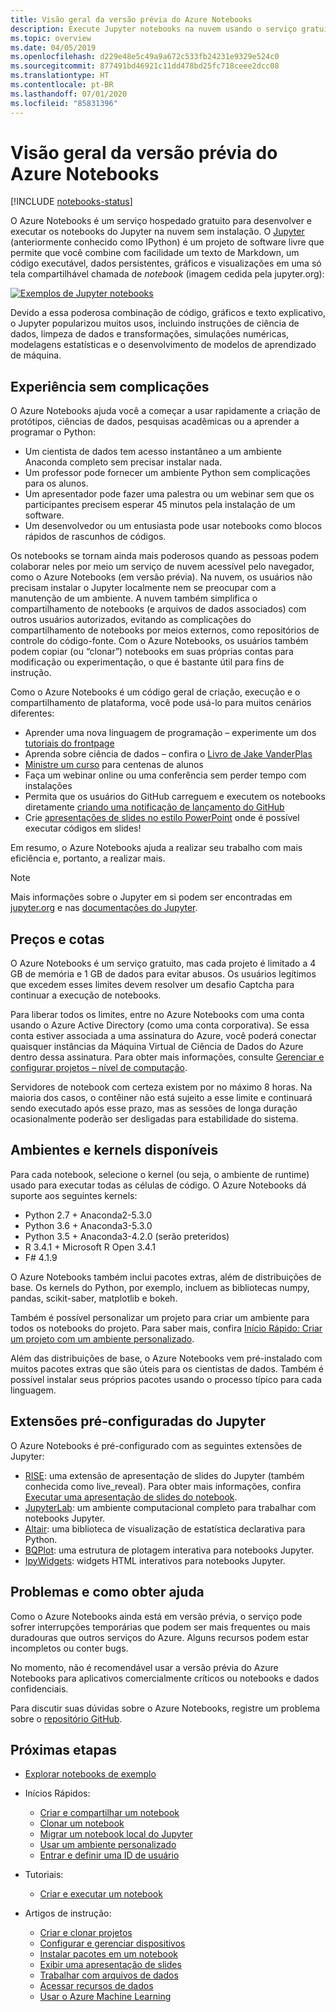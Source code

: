 ```yaml
---
title: Visão geral da versão prévia do Azure Notebooks
description: Execute Jupyter notebooks na nuvem usando o serviço gratuito de versão prévia do Azure Notebooks, em que não é necessária nenhuma instalação ou configuração.
ms.topic: overview
ms.date: 04/05/2019
ms.openlocfilehash: d229e48e5c49a9a672c533fb24231e9329e524c0
ms.sourcegitcommit: 877491bd46921c11dd478bd25fc718ceee2dcc08
ms.translationtype: HT
ms.contentlocale: pt-BR
ms.lasthandoff: 07/01/2020
ms.locfileid: "85831396"
---
```

# <a name="overview-of-azure-notebooks-preview"></a>Visão geral da versão prévia do Azure Notebooks

[!INCLUDE [notebooks-status](../../includes/notebooks-status.md)]

O Azure Notebooks é um serviço hospedado gratuito para desenvolver e executar os notebooks do Jupyter na nuvem sem instalação. O [Jupyter](https://jupyter.org/) (anteriormente conhecido como IPython) é um projeto de software livre que permite que você combine com facilidade um texto de Markdown, um código executável, dados persistentes, gráficos e visualizações em uma só tela compartilhável chamada de *notebook* (imagem cedida pela jupyter.org):

[![Exemplos de Jupyter notebooks](https://jupyter.org/assets/jupyterpreview.png)](https://jupyter.org/assets/jupyterpreview.png#lightbox)

Devido a essa poderosa combinação de código, gráficos e texto explicativo, o Jupyter popularizou muitos usos, incluindo instruções de ciência de dados, limpeza de dados e transformações, simulações numéricas, modelagens estatísticas e o desenvolvimento de modelos de aprendizado de máquina.

## <a name="hassle-free-experience"></a>Experiência sem complicações

O Azure Notebooks ajuda você a começar a usar rapidamente a criação de protótipos, ciências de dados, pesquisas acadêmicas ou a aprender a programar o Python:

- Um cientista de dados tem acesso instantâneo a um ambiente Anaconda completo sem precisar instalar nada.
- Um professor pode fornecer um ambiente Python sem complicações para os alunos.
- Um apresentador pode fazer uma palestra ou um webinar sem que os participantes precisem esperar 45 minutos pela instalação de um software.
- Um desenvolvedor ou um entusiasta pode usar notebooks como blocos rápidos de rascunhos de códigos.

Os notebooks se tornam ainda mais poderosos quando as pessoas podem colaborar neles por meio um serviço de nuvem acessível pelo navegador, como o Azure Notebooks (em versão prévia). Na nuvem, os usuários não precisam instalar o Jupyter localmente nem se preocupar com a manutenção de um ambiente. A nuvem também simplifica o compartilhamento de notebooks (e arquivos de dados associados) com outros usuários autorizados, evitando as complicações do compartilhamento de notebooks por meios externos, como repositórios de controle do código-fonte. Com o Azure Notebooks, os usuários também podem copiar (ou “clonar”) notebooks em suas próprias contas para modificação ou experimentação, o que é bastante útil para fins de instrução.

Como o Azure Notebooks é um código geral de criação, execução e o compartilhamento de plataforma, você pode usá-lo para muitos cenários diferentes:

- Aprender uma nova linguagem de programação – experimente um dos [tutoriais do frontpage](https://notebooks.azure.com/Microsoft/projects/samples/html/Introduction%20to%20Python.ipynb)
- Aprenda sobre ciência de dados – confira o [Livro de Jake VanderPlas](https://notebooks.azure.com/jakevdp/projects/PythonDataScienceHandbook)
- [Ministre um curso](https://notebooks.azure.com/garth-wells/projects/CUED-IA-Computing-Michaelmas) para centenas de alunos
- Faça um webinar online ou uma conferência sem perder tempo com instalações 
- Permita que os usuários do GitHub carreguem e executem os notebooks diretamente [criando uma notificação de lançamento do GitHub](https://notebooks.azure.com/help/projects/sharing/create-a-github-badge)
- Crie [apresentações de slides no estilo PowerPoint](https://notebooks.azure.com/help/jupyter-notebooks/slides) onde é possível executar códigos em slides!

Em resumo, o Azure Notebooks ajuda a realizar seu trabalho com mais eficiência e, portanto, a realizar mais.

> [!Note]
> Mais informações sobre o Jupyter em si podem ser encontradas em [jupyter.org](https://jupyter.org/) e nas [documentações do Jupyter](https://jupyter-notebook.readthedocs.io/en/latest/).

## <a name="pricing-and-quotas"></a>Preços e cotas

O Azure Notebooks é um serviço gratuito, mas cada projeto é limitado a 4 GB de memória e 1 GB de dados para evitar abusos. Os usuários legítimos que excedem esses limites devem resolver um desafio Captcha para continuar a execução de notebooks.

Para liberar todos os limites, entre no Azure Notebooks com uma conta usando o Azure Active Directory (como uma conta corporativa). Se essa conta estiver associada a uma assinatura do Azure, você poderá conectar quaisquer instâncias da Máquina Virtual de Ciência de Dados do Azure dentro dessa assinatura. Para obter mais informações, consulte [Gerenciar e configurar projetos – nível de computação](configure-manage-azure-notebooks-projects.md#compute-tier).

Servidores de notebook com certeza existem por no máximo 8 horas. Na maioria dos casos, o contêiner não está sujeito a esse limite e continuará sendo executado após esse prazo, mas as sessões de longa duração ocasionalmente poderão ser desligadas para estabilidade do sistema.

## <a name="available-kernels-and-environments"></a>Ambientes e kernels disponíveis

Para cada notebook, selecione o kernel (ou seja, o ambiente de runtime) usado para executar todas as células de código. O Azure Notebooks dá suporte aos seguintes kernels:

- Python 2.7 + Anaconda2-5.3.0
- Python 3.6 + Anaconda3-5.3.0
- Python 3.5 + Anaconda3-4.2.0 (serão preteridos)
- R 3.4.1 + Microsoft R Open 3.4.1
- F# 4.1.9

O Azure Notebooks também inclui pacotes extras, além de distribuições de base. Os kernels do Python, por exemplo, incluem as bibliotecas numpy, pandas, scikit-saber, matplotlib e bokeh.

Também é possível personalizar um projeto para criar um ambiente para todos os notebooks do projeto. Para saber mais, confira [Início Rápido: Criar um projeto com um ambiente personalizado](quickstart-create-jupyter-notebook-project-environment.md).

Além das distribuições de base, o Azure Notebooks vem pré-instalado com muitos pacotes extras que são úteis para os cientistas de dados. Também é possível instalar seus próprios pacotes usando o processo típico para cada linguagem.

## <a name="pre-configured-jupyter-extensions"></a>Extensões pré-configuradas do Jupyter

O Azure Notebooks é pré-configurado com as seguintes extensões de Jupyter:

- [RISE](https://github.com/damianavila/RISE): uma extensão de apresentação de slides do Jupyter (também conhecida como live_reveal). Para obter mais informações, confira [Executar uma apresentação de slides do notebook](present-jupyter-notebooks-slideshow.md).
- [JupyterLab](https://github.com/jupyterlab/jupyterlab): um ambiente computacional completo para trabalhar com notebooks Jupyter.
- [Altair](https://github.com/ellisonbg/altair): uma biblioteca de visualização de estatística declarativa para Python.
- [BQPlot](https://github.com/bloomberg/bqplot): uma estrutura de plotagem interativa para notebooks Jupyter.
- [IpyWidgets](https://github.com/jupyter-widgets/ipywidgets): widgets HTML interativos para notebooks Jupyter.

## <a name="issues-and-getting-help"></a>Problemas e como obter ajuda

Como o Azure Notebooks ainda está em versão prévia, o serviço pode sofrer interrupções temporárias que podem ser mais frequentes ou mais duradouras que outros serviços do Azure. Alguns recursos podem estar incompletos ou conter bugs.

No momento, não é recomendável usar a versão prévia do Azure Notebooks para aplicativos comercialmente críticos ou notebooks e dados confidenciais.

Para discutir suas dúvidas sobre o Azure Notebooks, registre um problema sobre o [repositório GitHub](https://github.com/Microsoft/AzureNotebooks/issues).

## <a name="next-steps"></a>Próximas etapas  

- [Explorar notebooks de exemplo](azure-notebooks-samples.md)

- Inícios Rápidos:

  - [Criar e compartilhar um notebook](quickstart-create-share-jupyter-notebook.md)
  - [Clonar um notebook](quickstart-clone-jupyter-notebook.md)
  - [Migrar um notebook local do Jupyter](quickstart-migrate-local-jupyter-notebook.md)
  - [Usar um ambiente personalizado](quickstart-create-jupyter-notebook-project-environment.md)
  - [Entrar e definir uma ID de usuário](quickstart-sign-in-azure-notebooks.md)

- Tutoriais:

  - [Criar e executar um notebook](tutorial-create-run-jupyter-notebook.md  )

- Artigos de instrução:
  
  - [Criar e clonar projetos](create-clone-jupyter-notebooks.md)
  - [Configurar e gerenciar dispositivos](configure-manage-azure-notebooks-projects.md)
  - [Instalar pacotes em um notebook](install-packages-jupyter-notebook.md)
  - [Exibir uma apresentação de slides](present-jupyter-notebooks-slideshow.md)
  - [Trabalhar com arquivos de dados](work-with-project-data-files.md)
  - [Acessar recursos de dados](access-data-resources-jupyter-notebooks.md)
  - [Usar o Azure Machine Learning](use-machine-learning-services-jupyter-notebooks.md)
